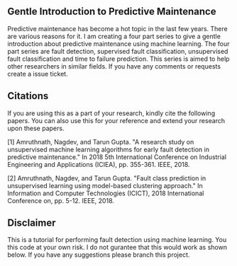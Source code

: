 ## Gentle Introduction to Predictive Maintenance
Predictive maintenance has become a hot topic in the last few years. There are various reasons for it. I am creating a four part series to give a gentle introduction about predictive maintenance using machine learning. The four part series are fault detection, supervised fault classification, unsupervised fault classification and time to failure prediction. This series is aimed to help other researchers in similar fields. If you have any comments or requests create a issue ticket.

## Citations
If you are using this as a part of your research, kindly cite the following papers. You can also use this for your reference and extend your research upon these papers.

[1] Amruthnath, Nagdev, and Tarun Gupta. "A research study on unsupervised machine learning algorithms for early fault detection in predictive maintenance." In 2018 5th International Conference on Industrial Engineering and Applications (ICIEA), pp. 355-361. IEEE, 2018.

[2] Amruthnath, Nagdev, and Tarun Gupta. "Fault class prediction in unsupervised learning using model-based clustering approach." In Information and Computer Technologies (ICICT), 2018 International Conference on, pp. 5-12. IEEE, 2018.

## Disclaimer
This is a tutorial for performing fault detection using machine learning. You this code at your own risk. I do not gurantee that this would work as shown below. If you have any suggestions please branch this project.
